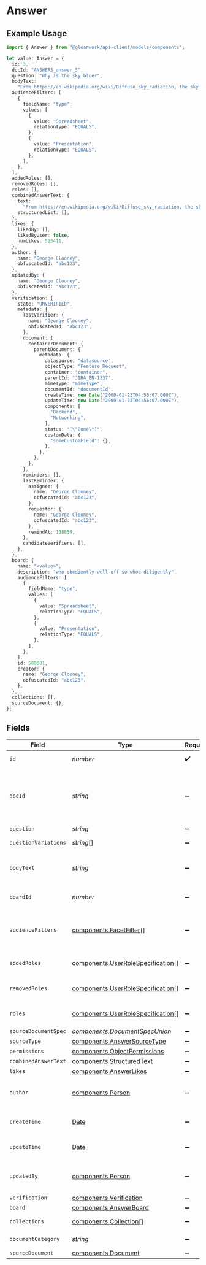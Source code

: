 # Answer

## Example Usage

```typescript
import { Answer } from "@gleanwork/api-client/models/components";

let value: Answer = {
  id: 3,
  docId: "ANSWERS_answer_3",
  question: "Why is the sky blue?",
  bodyText:
    "From https://en.wikipedia.org/wiki/Diffuse_sky_radiation, the sky is blue because blue light is more strongly scattered than longer-wavelength light.",
  audienceFilters: [
    {
      fieldName: "type",
      values: [
        {
          value: "Spreadsheet",
          relationType: "EQUALS",
        },
        {
          value: "Presentation",
          relationType: "EQUALS",
        },
      ],
    },
  ],
  addedRoles: [],
  removedRoles: [],
  roles: [],
  combinedAnswerText: {
    text:
      "From https://en.wikipedia.org/wiki/Diffuse_sky_radiation, the sky is blue because blue light is more strongly scattered than longer-wavelength light.",
    structuredList: [],
  },
  likes: {
    likedBy: [],
    likedByUser: false,
    numLikes: 523411,
  },
  author: {
    name: "George Clooney",
    obfuscatedId: "abc123",
  },
  updatedBy: {
    name: "George Clooney",
    obfuscatedId: "abc123",
  },
  verification: {
    state: "UNVERIFIED",
    metadata: {
      lastVerifier: {
        name: "George Clooney",
        obfuscatedId: "abc123",
      },
      document: {
        containerDocument: {
          parentDocument: {
            metadata: {
              datasource: "datasource",
              objectType: "Feature Request",
              container: "container",
              parentId: "JIRA_EN-1337",
              mimeType: "mimeType",
              documentId: "documentId",
              createTime: new Date("2000-01-23T04:56:07.000Z"),
              updateTime: new Date("2000-01-23T04:56:07.000Z"),
              components: [
                "Backend",
                "Networking",
              ],
              status: "[\"Done\"]",
              customData: {
                "someCustomField": {},
              },
            },
          },
        },
      },
      reminders: [],
      lastReminder: {
        assignee: {
          name: "George Clooney",
          obfuscatedId: "abc123",
        },
        requestor: {
          name: "George Clooney",
          obfuscatedId: "abc123",
        },
        remindAt: 108859,
      },
      candidateVerifiers: [],
    },
  },
  board: {
    name: "<value>",
    description: "who obediently well-off so whoa diligently",
    audienceFilters: [
      {
        fieldName: "type",
        values: [
          {
            value: "Spreadsheet",
            relationType: "EQUALS",
          },
          {
            value: "Presentation",
            relationType: "EQUALS",
          },
        ],
      },
    ],
    id: 509681,
    creator: {
      name: "George Clooney",
      obfuscatedId: "abc123",
    },
  },
  collections: [],
  sourceDocument: {},
};
```

## Fields

| Field                                                                                                                                                                       | Type                                                                                                                                                                        | Required                                                                                                                                                                    | Description                                                                                                                                                                 | Example                                                                                                                                                                     |
| --------------------------------------------------------------------------------------------------------------------------------------------------------------------------- | --------------------------------------------------------------------------------------------------------------------------------------------------------------------------- | --------------------------------------------------------------------------------------------------------------------------------------------------------------------------- | --------------------------------------------------------------------------------------------------------------------------------------------------------------------------- | --------------------------------------------------------------------------------------------------------------------------------------------------------------------------- |
| `id`                                                                                                                                                                        | *number*                                                                                                                                                                    | :heavy_check_mark:                                                                                                                                                          | The opaque ID of the Answer.                                                                                                                                                | 3                                                                                                                                                                           |
| `docId`                                                                                                                                                                     | *string*                                                                                                                                                                    | :heavy_minus_sign:                                                                                                                                                          | Glean Document ID of the Answer. The Glean Document ID is supported for cases where the Answer ID isn't available. If both are available, using the Answer ID is preferred. | ANSWERS_answer_3                                                                                                                                                            |
| `question`                                                                                                                                                                  | *string*                                                                                                                                                                    | :heavy_minus_sign:                                                                                                                                                          | N/A                                                                                                                                                                         | Why is the sky blue?                                                                                                                                                        |
| `questionVariations`                                                                                                                                                        | *string*[]                                                                                                                                                                  | :heavy_minus_sign:                                                                                                                                                          | Additional ways of phrasing this question.                                                                                                                                  |                                                                                                                                                                             |
| `bodyText`                                                                                                                                                                  | *string*                                                                                                                                                                    | :heavy_minus_sign:                                                                                                                                                          | The plain text answer to the question.                                                                                                                                      | From https://en.wikipedia.org/wiki/Diffuse_sky_radiation, the sky is blue because blue light is more strongly scattered than longer-wavelength light.                       |
| `boardId`                                                                                                                                                                   | *number*                                                                                                                                                                    | :heavy_minus_sign:                                                                                                                                                          | The parent board ID of this Answer, or 0 if it's a floating Answer.                                                                                                         |                                                                                                                                                                             |
| `audienceFilters`                                                                                                                                                           | [components.FacetFilter](../../models/components/facetfilter.md)[]                                                                                                          | :heavy_minus_sign:                                                                                                                                                          | Filters which restrict who should see the answer. Values are taken from the corresponding filters in people search.                                                         |                                                                                                                                                                             |
| `addedRoles`                                                                                                                                                                | [components.UserRoleSpecification](../../models/components/userrolespecification.md)[]                                                                                      | :heavy_minus_sign:                                                                                                                                                          | A list of user roles for the answer added by the owner.                                                                                                                     |                                                                                                                                                                             |
| `removedRoles`                                                                                                                                                              | [components.UserRoleSpecification](../../models/components/userrolespecification.md)[]                                                                                      | :heavy_minus_sign:                                                                                                                                                          | A list of user roles for the answer removed by the owner.                                                                                                                   |                                                                                                                                                                             |
| `roles`                                                                                                                                                                     | [components.UserRoleSpecification](../../models/components/userrolespecification.md)[]                                                                                      | :heavy_minus_sign:                                                                                                                                                          | A list of roles for this answer explicitly granted by an owner, editor, or admin.                                                                                           |                                                                                                                                                                             |
| `sourceDocumentSpec`                                                                                                                                                        | *components.DocumentSpecUnion*                                                                                                                                              | :heavy_minus_sign:                                                                                                                                                          | N/A                                                                                                                                                                         |                                                                                                                                                                             |
| `sourceType`                                                                                                                                                                | [components.AnswerSourceType](../../models/components/answersourcetype.md)                                                                                                  | :heavy_minus_sign:                                                                                                                                                          | N/A                                                                                                                                                                         |                                                                                                                                                                             |
| `permissions`                                                                                                                                                               | [components.ObjectPermissions](../../models/components/objectpermissions.md)                                                                                                | :heavy_minus_sign:                                                                                                                                                          | N/A                                                                                                                                                                         |                                                                                                                                                                             |
| `combinedAnswerText`                                                                                                                                                        | [components.StructuredText](../../models/components/structuredtext.md)                                                                                                      | :heavy_minus_sign:                                                                                                                                                          | N/A                                                                                                                                                                         |                                                                                                                                                                             |
| `likes`                                                                                                                                                                     | [components.AnswerLikes](../../models/components/answerlikes.md)                                                                                                            | :heavy_minus_sign:                                                                                                                                                          | N/A                                                                                                                                                                         |                                                                                                                                                                             |
| `author`                                                                                                                                                                    | [components.Person](../../models/components/person.md)                                                                                                                      | :heavy_minus_sign:                                                                                                                                                          | N/A                                                                                                                                                                         | {<br/>"name": "George Clooney",<br/>"obfuscatedId": "abc123"<br/>}                                                                                                          |
| `createTime`                                                                                                                                                                | [Date](https://developer.mozilla.org/en-US/docs/Web/JavaScript/Reference/Global_Objects/Date)                                                                               | :heavy_minus_sign:                                                                                                                                                          | The time the answer was created in ISO format (ISO 8601).                                                                                                                   |                                                                                                                                                                             |
| `updateTime`                                                                                                                                                                | [Date](https://developer.mozilla.org/en-US/docs/Web/JavaScript/Reference/Global_Objects/Date)                                                                               | :heavy_minus_sign:                                                                                                                                                          | The time the answer was last updated in ISO format (ISO 8601).                                                                                                              |                                                                                                                                                                             |
| `updatedBy`                                                                                                                                                                 | [components.Person](../../models/components/person.md)                                                                                                                      | :heavy_minus_sign:                                                                                                                                                          | N/A                                                                                                                                                                         | {<br/>"name": "George Clooney",<br/>"obfuscatedId": "abc123"<br/>}                                                                                                          |
| `verification`                                                                                                                                                              | [components.Verification](../../models/components/verification.md)                                                                                                          | :heavy_minus_sign:                                                                                                                                                          | N/A                                                                                                                                                                         |                                                                                                                                                                             |
| `board`                                                                                                                                                                     | [components.AnswerBoard](../../models/components/answerboard.md)                                                                                                            | :heavy_minus_sign:                                                                                                                                                          | N/A                                                                                                                                                                         |                                                                                                                                                                             |
| `collections`                                                                                                                                                               | [components.Collection](../../models/components/collection.md)[]                                                                                                            | :heavy_minus_sign:                                                                                                                                                          | The collections to which the answer belongs.                                                                                                                                |                                                                                                                                                                             |
| `documentCategory`                                                                                                                                                          | *string*                                                                                                                                                                    | :heavy_minus_sign:                                                                                                                                                          | The document's document_category(.proto).                                                                                                                                   |                                                                                                                                                                             |
| `sourceDocument`                                                                                                                                                            | [components.Document](../../models/components/document.md)                                                                                                                  | :heavy_minus_sign:                                                                                                                                                          | N/A                                                                                                                                                                         |                                                                                                                                                                             |